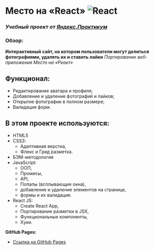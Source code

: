 # Место на «React» ![React](https://www.vectorlogo.zone/logos/reactjs/reactjs-icon.svg)
### *Учебный проект от [Яндекс.Практикум](https://practicum.yandex.ru/web/)*

### Обзор:
**Интерактивный сайт, на котором пользователи могут делиться фотографиями, удалять их и ставить лайки**
  *Портирование веб-приложения Место на «Реакт»*
## Функционал:
  - Редактирование аватара и профиля;
  - Добавление и удаление фотографий и лайков;
  - Открытие фотографии в полном размере;
  - Валидация форм.

## В этом проекте используются:
* HTML5
* CSS3:
  - Адаптивная верстка,
  - Флекс и Грид разметка.
* БЭМ-методология
* JavaScript:
  - ООП,
  - Промисы,
  - API,
  - Попапы (всплывающие окна),
  - добавление и удаление элементов на странице,
  - формы и их валидация.
* React JS:
  - Create React App,
  - Портирование разметки в JSX,
  - Функциональные компоненты,
  - Хуки.

**GitHub Pages:**
* [Ссылка на GitHub Pages](https://anastasiia-nist.github.io/mesto-react/)
